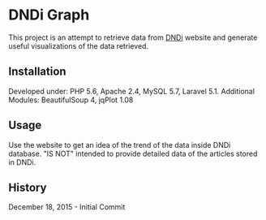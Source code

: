 # DNDi Graph
This project is an attempt to retrieve data from [DNDi](http://dndi.org) website and generate useful visualizations of
the data retrieved.
## Installation
Developed under: PHP 5.6, Apache 2.4, MySQL 5.7, Laravel 5.1.
Additional Modules: BeautifulSoup 4, jqPlot 1.08
## Usage
Use the website to get an idea of the trend of the data inside DNDi database.
"IS NOT" intended to provide detailed data of the articles stored in DNDi.

## History
December 18, 2015 - Initial Commit 
